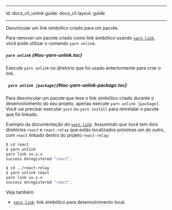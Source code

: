 * * *

id: docs_cli_unlink guide: docs_cli layout: guide

* * *

<p class="lead">Desvincular um link simbólico criado para um pacote.</p>

Para remover um pacote criado como link simbólico usando [`yarn link`](./link), você pode utilizar o comando `yarn unlink`.

##### `yarn unlink` [](#toc-yarn-unlink){#toc-yarn-unlink.toc}

Execute `yarn unlink` no diretório que foi usado anteriormente para criar o link.

##### ` yarn unlink [package]`[](#toc-yarn-unlink-package){#toc-yarn-unlink-package.toc}

Para desvincular um pacote que teve o link simbólico criado durante o desenvolvimento do seu projeto, apenas execute `yarn unlink [package]`. Você vai precisar executar `yarn` ou `yarn install` para reinstalar o pacote que foi linkado.

Exemplo da documentação do [`yarn link`](./link): Assumindo que você tem dois diretórios `react` e `react-relay` que estão localizados próximos um do outro, com `react` linkado dentro do projeto `react-relay`:

```sh
$ cd react
$ yarn unlink
yarn link vx.x.x
success Unregistered "react".
```

```sh
$ cd ../react-relay
$ yarn unlink react
yarn link vx.x.x
success Unregistered "react".
```

Veja também:

- [`yarn link`](./link): link simbólico para desenvolvimento local.